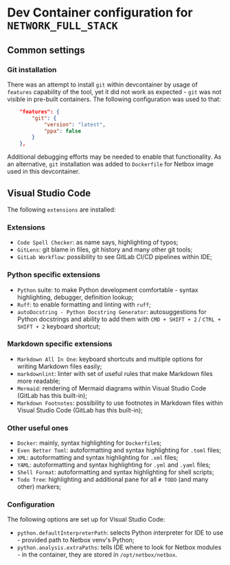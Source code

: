 # Dev Container configuration for `NETWORK_FULL_STACK`

## Common settings

### Git installation

There was an attempt to install `git` within devcontainer by usage of `features` capability of the tool, yet it did not work as expected - `git` was not visible in pre-built containers. The following configuration was used to that:

```json
    "features": {
        "git": {
            "version": "latest",
            "ppa": false
        }
    },
```

Additional debugging efforts may be needed to enable that functionality. As an alternative, `git` installation was added to `Dockerfile` for Netbox image used in this devcontainer.

## Visual Studio Code

The following `extensions` are installed:

### Extensions

- `Code Spell Checker`: as name says, highlighting of typos;
- `GitLens`: git blame in files, git history and many other git tools;
- `GitLab Workflow`: possibility to see GitLab CI/CD pipelines within IDE;

### Python specific extensions

- `Python` suite: to make Python development comfortable - syntax highlighting, debugger, definition lookup;
- `Ruff`: to enable formatting and linting with `ruff`;
- `autoDocstring - Python Docstring Generator`: autosuggestions for Python docstrings and ability to add them with `CMD + SHIFT + 2` / `CTRL + SHIFT + 2` keyboard shortcut;

### Markdown specific extensions

- `Markdown All In One`: keyboard shortcuts and multiple options for writing Markdown files easily;
- `markdownlint`: linter with set of useful rules that make Markdown files more readable;
- `Mermaid`: rendering of Mermaid diagrams within Visual Studio Code (GitLab has this built-in);
- `Markdown Footnotes`: possibility to use footnotes in Markdown files within Visual Studio Code (GitLab has this built-in);

### Other useful ones

- `Docker`: mainly, syntax highlighting for `Dockerfile`s;
- `Even Better Toml`: autoformatting and syntax highlighting for `.toml` files;
- `XML`: autoformatting and syntax highlighting for `.xml` files;
- `YAML`: autoformatting and syntax highlighting for `.yml` and `.yaml` files;
- `Shell Format`: autoformatting and syntax highlighting for shell scripts;
- `Todo Tree`: highlighting and additional pane for all `# TODO` (and many other) markers;

### Configuration

The following options are set up for Visual Studio Code:

- `python.defaultInterpreterPath`: selects Python interpreter for IDE to use - provided path to Netbox venv's Python;
- `python.analysis.extraPaths`: tells IDE where to look for Netbox modules - in the container, they are stored in `/opt/netbox/netbox`.
